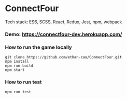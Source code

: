 # ConnectFour
Tech stack: ES6, SCSS, React, Redux, Jest, npm, webpack

### Demo: https://connectfour-dev.herokuapp.com/


### How to run the game locally
    git clone https://github.com/ethan-cao/ConnectFour.git    
    npm install
    npm run build
    npm start

### How to run test
    npm run test